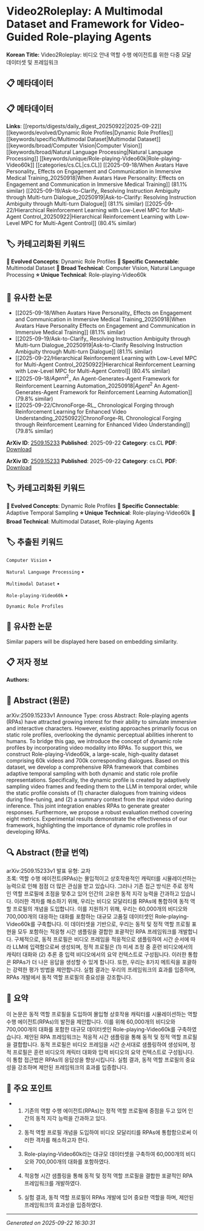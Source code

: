 # Video2Roleplay: A Multimodal Dataset and Framework for Video-Guided Role-playing Agents

**Korean Title:** Video2Roleplay: 비디오 안내 역할 수행 에이전트를 위한 다중 모달 데이터셋 및 프레임워크

## 📋 메타데이터

## 📋 메타데이터

**Links**: [[reports/digests/daily_digest_20250922|2025-09-22]] [[keywords/evolved/Dynamic Role Profiles|Dynamic Role Profiles]] [[keywords/specific/Multimodal Dataset|Multimodal Dataset]] [[keywords/broad/Computer Vision|Computer Vision]] [[keywords/broad/Natural Language Processing|Natural Language Processing]] [[keywords/unique/Role-playing-Video60k|Role-playing-Video60k]] [[categories/cs.CL|cs.CL]] [[2025-09-18/When Avatars Have Personality_ Effects on Engagement and Communication in Immersive Medical Training_20250918|When Avatars Have Personality: Effects on Engagement and Communication in Immersive Medical Training]] (81.1% similar) [[2025-09-19/Ask-to-Clarify_ Resolving Instruction Ambiguity through Multi-turn Dialogue_20250919|Ask-to-Clarify: Resolving Instruction Ambiguity through Multi-turn Dialogue]] (81.1% similar) [[2025-09-22/Hierarchical Reinforcement Learning with Low-Level MPC for Multi-Agent Control_20250922|Hierarchical Reinforcement Learning with Low-Level MPC for Multi-Agent Control]] (80.4% similar)

## 🏷️ 카테고리화된 키워드
**🚀 Evolved Concepts**: Dynamic Role Profiles
**🔗 Specific Connectable**: Multimodal Dataset
**🔬 Broad Technical**: Computer Vision, Natural Language Processing
**⭐ Unique Technical**: Role-playing-Video60k
## 🔗 유사한 논문
- [[2025-09-18/When Avatars Have Personality_ Effects on Engagement and Communication in Immersive Medical Training_20250918|When Avatars Have Personality Effects on Engagement and Communication in Immersive Medical Training]] (81.1% similar)
- [[2025-09-19/Ask-to-Clarify_ Resolving Instruction Ambiguity through Multi-turn Dialogue_20250919|Ask-to-Clarify Resolving Instruction Ambiguity through Multi-turn Dialogue]] (81.1% similar)
- [[2025-09-22/Hierarchical Reinforcement Learning with Low-Level MPC for Multi-Agent Control_20250922|Hierarchical Reinforcement Learning with Low-Level MPC for Multi-Agent Control]] (80.4% similar)
- [[2025-09-18/$Agent^2$_ An Agent-Generates-Agent Framework for Reinforcement Learning Automation_20250918|$Agent^2$ An Agent-Generates-Agent Framework for Reinforcement Learning Automation]] (79.8% similar)
- [[2025-09-22/ChronoForge-RL_ Chronological Forging through Reinforcement Learning for Enhanced Video Understanding_20250922|ChronoForge-RL Chronological Forging through Reinforcement Learning for Enhanced Video Understanding]] (79.8% similar)


**ArXiv ID**: [2509.15233](https://arxiv.org/abs/2509.15233)
**Published**: 2025-09-22
**Category**: cs.CL
**PDF**: [Download](https://arxiv.org/pdf/2509.15233.pdf)


**ArXiv ID**: [2509.15233](https://arxiv.org/abs/2509.15233)
**Published**: 2025-09-22
**Category**: cs.CL
**PDF**: [Download](https://arxiv.org/pdf/2509.15233.pdf)

## 🏷️ 카테고리화된 키워드
**🚀 Evolved Concepts**: Dynamic Role Profiles
**🔗 Specific Connectable**: Adaptive Temporal Sampling
**⭐ Unique Technical**: Role-playing-Video60k
**🔬 Broad Technical**: Multimodal Dataset, Role-playing Agents

## 🏷️ 추출된 키워드



`Computer Vision` • 

`Natural Language Processing` • 

`Multimodal Dataset` • 

`Role-playing-Video60k` • 

`Dynamic Role Profiles`



## 🔗 유사한 논문

Similar papers will be displayed here based on embedding similarity.

## 📋 저자 정보

**Authors:** 

## 📄 Abstract (원문)

arXiv:2509.15233v1 Announce Type: cross 
Abstract: Role-playing agents (RPAs) have attracted growing interest for their ability to simulate immersive and interactive characters. However, existing approaches primarily focus on static role profiles, overlooking the dynamic perceptual abilities inherent to humans. To bridge this gap, we introduce the concept of dynamic role profiles by incorporating video modality into RPAs. To support this, we construct Role-playing-Video60k, a large-scale, high-quality dataset comprising 60k videos and 700k corresponding dialogues. Based on this dataset, we develop a comprehensive RPA framework that combines adaptive temporal sampling with both dynamic and static role profile representations. Specifically, the dynamic profile is created by adaptively sampling video frames and feeding them to the LLM in temporal order, while the static profile consists of (1) character dialogues from training videos during fine-tuning, and (2) a summary context from the input video during inference. This joint integration enables RPAs to generate greater responses. Furthermore, we propose a robust evaluation method covering eight metrics. Experimental results demonstrate the effectiveness of our framework, highlighting the importance of dynamic role profiles in developing RPAs.

## 🔍 Abstract (한글 번역)

arXiv:2509.15233v1 발표 유형: 교차  
초록: 역할 수행 에이전트(RPAs)는 몰입적이고 상호작용적인 캐릭터를 시뮬레이션하는 능력으로 인해 점점 더 많은 관심을 받고 있습니다. 그러나 기존 접근 방식은 주로 정적인 역할 프로필에 초점을 맞추고 있어 인간의 고유한 동적 지각 능력을 간과하고 있습니다. 이러한 격차를 해소하기 위해, 우리는 비디오 모달리티를 RPAs에 통합하여 동적 역할 프로필의 개념을 도입합니다. 이를 지원하기 위해, 우리는 60,000개의 비디오와 700,000개의 대응하는 대화를 포함하는 대규모 고품질 데이터셋인 Role-playing-Video60k를 구축합니다. 이 데이터셋을 기반으로, 우리는 동적 및 정적 역할 프로필 표현을 모두 포함하는 적응형 시간 샘플링을 결합한 포괄적인 RPA 프레임워크를 개발합니다. 구체적으로, 동적 프로필은 비디오 프레임을 적응적으로 샘플링하여 시간 순서에 따라 LLM에 입력함으로써 생성되며, 정적 프로필은 (1) 미세 조정 중 훈련 비디오에서의 캐릭터 대화와 (2) 추론 중 입력 비디오에서의 요약 컨텍스트로 구성됩니다. 이러한 통합은 RPAs가 더 나은 응답을 생성할 수 있게 합니다. 또한, 우리는 8가지 메트릭을 포괄하는 강력한 평가 방법을 제안합니다. 실험 결과는 우리의 프레임워크의 효과를 입증하며, RPAs 개발에서 동적 역할 프로필의 중요성을 강조합니다.

## 📝 요약

이 논문은 동적 역할 프로필을 도입하여 몰입형 상호작용 캐릭터를 시뮬레이션하는 역할 수행 에이전트(RPAs)의 발전을 제안합니다. 이를 위해 60,000개의 비디오와 700,000개의 대화를 포함한 대규모 데이터셋인 Role-playing-Video60k를 구축하였습니다. 제안된 RPA 프레임워크는 적응적 시간 샘플링을 통해 동적 및 정적 역할 프로필을 결합합니다. 동적 프로필은 비디오 프레임을 시간 순서대로 샘플링하여 생성되며, 정적 프로필은 훈련 비디오의 캐릭터 대화와 입력 비디오의 요약 컨텍스트로 구성됩니다. 이 통합 접근법은 RPAs의 응답성을 향상시킵니다. 실험 결과, 동적 역할 프로필의 중요성을 강조하며 제안된 프레임워크의 효과를 입증합니다.

## 🎯 주요 포인트


- 1. 기존의 역할 수행 에이전트(RPAs)는 정적 역할 프로필에 중점을 두고 있어 인간의 동적 지각 능력을 간과하고 있다.

- 2. 동적 역할 프로필 개념을 도입하여 비디오 모달리티를 RPAs에 통합함으로써 이러한 격차를 해소하고자 한다.

- 3. Role-playing-Video60k라는 대규모 데이터셋을 구축하여 60,000개의 비디오와 700,000개의 대화를 포함하였다.

- 4. 적응형 시간 샘플링을 통해 동적 및 정적 역할 프로필을 결합한 포괄적인 RPA 프레임워크를 개발하였다.

- 5. 실험 결과, 동적 역할 프로필이 RPAs 개발에 있어 중요한 역할을 하며, 제안된 프레임워크의 효과성을 입증하였다.


---

*Generated on 2025-09-22 16:30:31*